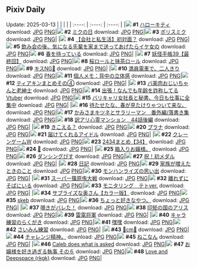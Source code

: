 ## Pixiv Daily
Update: 2025-03-13
|      |      |      |
| :----: | :----: | :----: |
|![](https://pixiv.microyu.workers.dev/c/240x480/img-master/img/2025/03/12/00/30/32/128113366_p0_master1200.jpg) **#1** [ハローキティ](https://www.pixiv.net/artworks/128113366) download: [JPG](https://pixiv.microyu.workers.dev/img-original/img/2025/03/12/00/30/32/128113366_p0.jpg) [PNG](https://pixiv.microyu.workers.dev/img-original/img/2025/03/12/00/30/32/128113366_p0.png)|![](https://pixiv.microyu.workers.dev/c/240x480/img-master/img/2025/03/11/00/00/18/128078649_p0_master1200.jpg) **#2** [ミクの日](https://www.pixiv.net/artworks/128078649) download: [JPG](https://pixiv.microyu.workers.dev/img-original/img/2025/03/11/00/00/18/128078649_p0.jpg) [PNG](https://pixiv.microyu.workers.dev/img-original/img/2025/03/11/00/00/18/128078649_p0.png)|![](https://pixiv.microyu.workers.dev/c/240x480/img-master/img/2025/03/11/03/01/49/128083691_p0_master1200.jpg) **#3** [ポリスミク](https://www.pixiv.net/artworks/128083691) download: [JPG](https://pixiv.microyu.workers.dev/img-original/img/2025/03/11/03/01/49/128083691_p0.jpg) [PNG](https://pixiv.microyu.workers.dev/img-original/img/2025/03/11/03/01/49/128083691_p0.png)|
|![](https://pixiv.microyu.workers.dev/c/240x480/img-master/img/2025/03/11/12/00/14/128091234_p0_master1200.jpg) **#4** [【会社と私生活】初対面？](https://www.pixiv.net/artworks/128091234) download: [JPG](https://pixiv.microyu.workers.dev/img-original/img/2025/03/11/12/00/14/128091234_p0.jpg) [PNG](https://pixiv.microyu.workers.dev/img-original/img/2025/03/11/12/00/14/128091234_p0.png)|![](https://pixiv.microyu.workers.dev/c/240x480/img-master/img/2025/03/11/00/02/29/128078939_p0_master1200.jpg) **#5** [飲み会の後、気になる先輩を家まで送ってあげたらイケ女の](https://www.pixiv.net/artworks/128078939) download: [JPG](https://pixiv.microyu.workers.dev/img-original/img/2025/03/11/00/02/29/128078939_p0.jpg) [PNG](https://pixiv.microyu.workers.dev/img-original/img/2025/03/11/00/02/29/128078939_p0.png)|![](https://pixiv.microyu.workers.dev/c/240x480/img-master/img/2025/03/12/07/30/04/128120728_p0_master1200.jpg) **#6** [春を待っている](https://www.pixiv.net/artworks/128120728) download: [JPG](https://pixiv.microyu.workers.dev/img-original/img/2025/03/12/07/30/04/128120728_p0.jpg) [PNG](https://pixiv.microyu.workers.dev/img-original/img/2025/03/12/07/30/04/128120728_p0.png)|
|![](https://pixiv.microyu.workers.dev/c/240x480/img-master/img/2025/03/11/12/12/47/128091390_p0_master1200.jpg) **#7** [妖怪手帳39【最終回】](https://www.pixiv.net/artworks/128091390) download: [JPG](https://pixiv.microyu.workers.dev/img-original/img/2025/03/11/12/12/47/128091390_p0.jpg) [PNG](https://pixiv.microyu.workers.dev/img-original/img/2025/03/11/12/12/47/128091390_p0.png)|![](https://pixiv.microyu.workers.dev/c/240x480/img-master/img/2025/03/11/20/30/03/128103410_p0_master1200.jpg) **#8** [桜ロールと抹茶ロール](https://www.pixiv.net/artworks/128103410) download: [JPG](https://pixiv.microyu.workers.dev/img-original/img/2025/03/11/20/30/03/128103410_p0.jpg) [PNG](https://pixiv.microyu.workers.dev/img-original/img/2025/03/11/20/30/03/128103410_p0.png)|![](https://pixiv.microyu.workers.dev/c/240x480/img-master/img/2025/03/12/16/14/08/128129376_p0_master1200.jpg) **#9** [キスNG💋](https://www.pixiv.net/artworks/128129376) download: [JPG](https://pixiv.microyu.workers.dev/img-original/img/2025/03/12/16/14/08/128129376_p0.jpg) [PNG](https://pixiv.microyu.workers.dev/img-original/img/2025/03/12/16/14/08/128129376_p0.png)|
|![](https://pixiv.microyu.workers.dev/c/240x480/img-master/img/2025/03/11/12/36/40/128092000_p0_master1200.jpg) **#10** [満員電車で、二人きり](https://www.pixiv.net/artworks/128092000) download: [JPG](https://pixiv.microyu.workers.dev/img-original/img/2025/03/11/12/36/40/128092000_p0.jpg) [PNG](https://pixiv.microyu.workers.dev/img-original/img/2025/03/11/12/36/40/128092000_p0.png)|![](https://pixiv.microyu.workers.dev/c/240x480/img-master/img/2025/03/11/06/00/05/128085878_p0_master1200.jpg) **#11** [個人メモ：背中の立体感](https://www.pixiv.net/artworks/128085878) download: [JPG](https://pixiv.microyu.workers.dev/img-original/img/2025/03/11/06/00/05/128085878_p0.jpg) [PNG](https://pixiv.microyu.workers.dev/img-original/img/2025/03/11/06/00/05/128085878_p0.png)|![](https://pixiv.microyu.workers.dev/c/240x480/img-master/img/2025/03/11/00/50/52/128080694_p0_master1200.jpg) **#12** [ティアキンまとめその④](https://www.pixiv.net/artworks/128080694) download: [JPG](https://pixiv.microyu.workers.dev/img-original/img/2025/03/11/00/50/52/128080694_p0.jpg) [PNG](https://pixiv.microyu.workers.dev/img-original/img/2025/03/11/00/50/52/128080694_p0.png)|
|![](https://pixiv.microyu.workers.dev/c/240x480/img-master/img/2025/03/12/00/04/16/128112256_p0_master1200.jpg) **#13** [バ美肉おじいちゃんと老紳士](https://www.pixiv.net/artworks/128112256) download: [JPG](https://pixiv.microyu.workers.dev/img-original/img/2025/03/12/00/04/16/128112256_p0.jpg) [PNG](https://pixiv.microyu.workers.dev/img-original/img/2025/03/12/00/04/16/128112256_p0.png)|![](https://pixiv.microyu.workers.dev/c/240x480/img-master/img/2025/03/11/21/01/28/128104635_p0_master1200.jpg) **#14** [出張！なんでも年齢を詐称してるVtuber](https://www.pixiv.net/artworks/128104635) download: [JPG](https://pixiv.microyu.workers.dev/img-original/img/2025/03/11/21/01/28/128104635_p0.jpg) [PNG](https://pixiv.microyu.workers.dev/img-original/img/2025/03/11/21/01/28/128104635_p0.png)|![](https://pixiv.microyu.workers.dev/c/240x480/img-master/img/2025/03/12/21/04/34/128138010_p0_master1200.jpg) **#15** [バリキャリ女社長と秘書、今日も仕事に全集中](https://www.pixiv.net/artworks/128138010) download: [JPG](https://pixiv.microyu.workers.dev/img-original/img/2025/03/12/21/04/34/128138010_p0.jpg) [PNG](https://pixiv.microyu.workers.dev/img-original/img/2025/03/12/21/04/34/128138010_p0.png)|
|![](https://pixiv.microyu.workers.dev/c/240x480/img-master/img/2025/03/11/18/49/50/128099925_p0_master1200.jpg) **#16** [待たせたな、春が見たけりゃついて来な。](https://www.pixiv.net/artworks/128099925) download: [JPG](https://pixiv.microyu.workers.dev/img-original/img/2025/03/11/18/49/50/128099925_p0.jpg) [PNG](https://pixiv.microyu.workers.dev/img-original/img/2025/03/11/18/49/50/128099925_p0.png)|![](https://pixiv.microyu.workers.dev/c/240x480/img-master/img/2025/03/12/08/45/00/128121825_p0_master1200.jpg) **#17** [かみさまキツネとサラリーマン　番外編/落書き集](https://www.pixiv.net/artworks/128121825) download: [JPG](https://pixiv.microyu.workers.dev/img-original/img/2025/03/12/08/45/00/128121825_p0.jpg) [PNG](https://pixiv.microyu.workers.dev/img-original/img/2025/03/12/08/45/00/128121825_p0.png)|![](https://pixiv.microyu.workers.dev/c/240x480/img-master/img/2025/03/11/12/07/53/128091447_p0_master1200.jpg) **#18** [訳アリ心霊マンション　44話後編](https://www.pixiv.net/artworks/128091447) download: [JPG](https://pixiv.microyu.workers.dev/img-original/img/2025/03/11/12/07/53/128091447_p0.jpg) [PNG](https://pixiv.microyu.workers.dev/img-original/img/2025/03/11/12/07/53/128091447_p0.png)|
|![](https://pixiv.microyu.workers.dev/c/240x480/img-master/img/2025/03/11/00/00/06/128078570_p0_master1200.jpg) **#19** [きこえる？](https://www.pixiv.net/artworks/128078570) download: [JPG](https://pixiv.microyu.workers.dev/img-original/img/2025/03/11/00/00/06/128078570_p0.jpg) [PNG](https://pixiv.microyu.workers.dev/img-original/img/2025/03/11/00/00/06/128078570_p0.png)|![](https://pixiv.microyu.workers.dev/c/240x480/img-master/img/2025/03/11/00/00/17/128078646_p0_master1200.jpg) **#20** [プラナ](https://www.pixiv.net/artworks/128078646) download: [JPG](https://pixiv.microyu.workers.dev/img-original/img/2025/03/11/00/00/17/128078646_p0.jpg) [PNG](https://pixiv.microyu.workers.dev/img-original/img/2025/03/11/00/00/17/128078646_p0.png)|![](https://pixiv.microyu.workers.dev/c/240x480/img-master/img/2025/03/11/17/30/46/128097601_p0_master1200.jpg) **#21** [届けてくれるアイドル](https://www.pixiv.net/artworks/128097601) download: [JPG](https://pixiv.microyu.workers.dev/img-original/img/2025/03/11/17/30/46/128097601_p0.jpg) [PNG](https://pixiv.microyu.workers.dev/img-original/img/2025/03/11/17/30/46/128097601_p0.png)|
|![](https://pixiv.microyu.workers.dev/c/240x480/img-master/img/2025/03/11/00/30/03/128080009_p0_master1200.jpg) **#22** [クレーンゲームW](https://www.pixiv.net/artworks/128080009) download: [JPG](https://pixiv.microyu.workers.dev/img-original/img/2025/03/11/00/30/03/128080009_p0.jpg) [PNG](https://pixiv.microyu.workers.dev/img-original/img/2025/03/11/00/30/03/128080009_p0.png)|![](https://pixiv.microyu.workers.dev/c/240x480/img-master/img/2025/03/11/22/21/02/128107751_p0_master1200.jpg) **#23** [2434まとめ【34】](https://www.pixiv.net/artworks/128107751) download: [JPG](https://pixiv.microyu.workers.dev/img-original/img/2025/03/11/22/21/02/128107751_p0.jpg) [PNG](https://pixiv.microyu.workers.dev/img-original/img/2025/03/11/22/21/02/128107751_p0.png)|![](https://pixiv.microyu.workers.dev/c/240x480/img-master/img/2025/03/11/00/00/22/128078664_p0_master1200.jpg) **#24** [🌌](https://www.pixiv.net/artworks/128078664) download: [JPG](https://pixiv.microyu.workers.dev/img-original/img/2025/03/11/00/00/22/128078664_p0.jpg) [PNG](https://pixiv.microyu.workers.dev/img-original/img/2025/03/11/00/00/22/128078664_p0.png)|
|![](https://pixiv.microyu.workers.dev/c/240x480/img-master/img/2025/03/12/23/28/08/128143970_p0_master1200.jpg) **#25** [箱入りお嬢様。](https://www.pixiv.net/artworks/128143970) download: [JPG](https://pixiv.microyu.workers.dev/img-original/img/2025/03/12/23/28/08/128143970_p0.jpg) [PNG](https://pixiv.microyu.workers.dev/img-original/img/2025/03/12/23/28/08/128143970_p0.png)|![](https://pixiv.microyu.workers.dev/c/240x480/img-master/img/2025/03/12/12/06/24/128125106_p0_master1200.jpg) **#26** [ダンシングぴす](https://www.pixiv.net/artworks/128125106) download: [JPG](https://pixiv.microyu.workers.dev/img-original/img/2025/03/12/12/06/24/128125106_p0.jpg) [PNG](https://pixiv.microyu.workers.dev/img-original/img/2025/03/12/12/06/24/128125106_p0.png)|![](https://pixiv.microyu.workers.dev/c/240x480/img-master/img/2025/03/11/20/42/35/128103826_p0_master1200.jpg) **#27** [祝！初メダル](https://www.pixiv.net/artworks/128103826) download: [JPG](https://pixiv.microyu.workers.dev/img-original/img/2025/03/11/20/42/35/128103826_p0.jpg) [PNG](https://pixiv.microyu.workers.dev/img-original/img/2025/03/11/20/42/35/128103826_p0.png)|
|![](https://pixiv.microyu.workers.dev/c/240x480/img-master/img/2025/03/12/20/15/10/128136121_p0_master1200.jpg) **#28** [日記](https://www.pixiv.net/artworks/128136121) download: [JPG](https://pixiv.microyu.workers.dev/img-original/img/2025/03/12/20/15/10/128136121_p0.jpg) [PNG](https://pixiv.microyu.workers.dev/img-original/img/2025/03/12/20/15/10/128136121_p0.png)|![](https://pixiv.microyu.workers.dev/c/240x480/img-master/img/2025/03/12/09/41/00/128122684_p0_master1200.jpg) **#29** [家族が増えたときのこと](https://www.pixiv.net/artworks/128122684) download: [JPG](https://pixiv.microyu.workers.dev/img-original/img/2025/03/12/09/41/00/128122684_p0.jpg) [PNG](https://pixiv.microyu.workers.dev/img-original/img/2025/03/12/09/41/00/128122684_p0.png)|![](https://pixiv.microyu.workers.dev/c/240x480/img-master/img/2025/03/11/12/25/20/128091767_p0_master1200.jpg) **#30** [モンハンライズの思い出](https://www.pixiv.net/artworks/128091767) download: [JPG](https://pixiv.microyu.workers.dev/img-original/img/2025/03/11/12/25/20/128091767_p0.jpg) [PNG](https://pixiv.microyu.workers.dev/img-original/img/2025/03/11/12/25/20/128091767_p0.png)|
|![](https://pixiv.microyu.workers.dev/c/240x480/img-master/img/2025/03/12/00/34/14/128113497_p0_master1200.jpg) **#31** [スーパー篠原侑大戦](https://www.pixiv.net/artworks/128113497) download: [JPG](https://pixiv.microyu.workers.dev/img-original/img/2025/03/12/00/34/14/128113497_p0.jpg) [PNG](https://pixiv.microyu.workers.dev/img-original/img/2025/03/12/00/34/14/128113497_p0.png)|![](https://pixiv.microyu.workers.dev/c/240x480/img-master/img/2025/03/11/00/00/06/128078567_p0_master1200.jpg) **#32** [離れずにそばにいる](https://www.pixiv.net/artworks/128078567) download: [JPG](https://pixiv.microyu.workers.dev/img-original/img/2025/03/11/00/00/06/128078567_p0.jpg) [PNG](https://pixiv.microyu.workers.dev/img-original/img/2025/03/11/00/00/06/128078567_p0.png)|![](https://pixiv.microyu.workers.dev/c/240x480/img-master/img/2025/03/11/18/03/53/128098632_p0_master1200.jpg) **#33** [モニタリング　テトver.](https://www.pixiv.net/artworks/128098632) download: [JPG](https://pixiv.microyu.workers.dev/img-original/img/2025/03/11/18/03/53/128098632_p0.jpg) [PNG](https://pixiv.microyu.workers.dev/img-original/img/2025/03/11/18/03/53/128098632_p0.png)|
|![](https://pixiv.microyu.workers.dev/c/240x480/img-master/img/2025/03/11/00/04/17/128079053_p0_master1200.jpg) **#34** [サプライズな奥さん【カラー版】](https://www.pixiv.net/artworks/128079053) download: [JPG](https://pixiv.microyu.workers.dev/img-original/img/2025/03/11/00/04/17/128079053_p0.jpg) [PNG](https://pixiv.microyu.workers.dev/img-original/img/2025/03/11/00/04/17/128079053_p0.png)|![](https://pixiv.microyu.workers.dev/c/240x480/img-master/img/2025/03/12/00/26/07/128113165_p0_master1200.jpg) **#35** [skeb](https://www.pixiv.net/artworks/128113165) download: [JPG](https://pixiv.microyu.workers.dev/img-original/img/2025/03/12/00/26/07/128113165_p0.jpg) [PNG](https://pixiv.microyu.workers.dev/img-original/img/2025/03/12/00/26/07/128113165_p0.png)|![](https://pixiv.microyu.workers.dev/c/240x480/img-master/img/2025/03/13/00/39/26/128141247_p0_master1200.jpg) **#36** [ちょっと好きなやつ。](https://www.pixiv.net/artworks/128141247) download: [JPG](https://pixiv.microyu.workers.dev/img-original/img/2025/03/13/00/39/26/128141247_p0.jpg) [PNG](https://pixiv.microyu.workers.dev/img-original/img/2025/03/13/00/39/26/128141247_p0.png)|
|![](https://pixiv.microyu.workers.dev/c/240x480/img-master/img/2025/03/12/00/29/30/128113285_p0_master1200.jpg) **#37** [覗きがバレた！](https://www.pixiv.net/artworks/128113285) download: [JPG](https://pixiv.microyu.workers.dev/img-original/img/2025/03/12/00/29/30/128113285_p0.jpg) [PNG](https://pixiv.microyu.workers.dev/img-original/img/2025/03/12/00/29/30/128113285_p0.png)|![](https://pixiv.microyu.workers.dev/c/240x480/img-master/img/2025/03/12/00/00/11/128111775_p0_master1200.jpg) **#38** [印矩の国のアリス](https://www.pixiv.net/artworks/128111775) download: [JPG](https://pixiv.microyu.workers.dev/img-original/img/2025/03/12/00/00/11/128111775_p0.jpg) [PNG](https://pixiv.microyu.workers.dev/img-original/img/2025/03/12/00/00/11/128111775_p0.png)|![](https://pixiv.microyu.workers.dev/c/240x480/img-master/img/2025/03/11/00/00/14/128078619_p0_master1200.jpg) **#39** [雷電将軍](https://www.pixiv.net/artworks/128078619) download: [JPG](https://pixiv.microyu.workers.dev/img-original/img/2025/03/11/00/00/14/128078619_p0.jpg) [PNG](https://pixiv.microyu.workers.dev/img-original/img/2025/03/11/00/00/14/128078619_p0.png)|
|![](https://pixiv.microyu.workers.dev/c/240x480/img-master/img/2025/03/11/07/30/01/128087160_p0_master1200.jpg) **#40** [キャラ練習のらくがき](https://www.pixiv.net/artworks/128087160) download: [JPG](https://pixiv.microyu.workers.dev/img-original/img/2025/03/11/07/30/01/128087160_p0.jpg) [PNG](https://pixiv.microyu.workers.dev/img-original/img/2025/03/11/07/30/01/128087160_p0.png)|![](https://pixiv.microyu.workers.dev/c/240x480/img-master/img/2025/03/11/00/01/09/128078802_p0_master1200.jpg) **#41** [嘿嘿](https://www.pixiv.net/artworks/128078802) download: [JPG](https://pixiv.microyu.workers.dev/img-original/img/2025/03/11/00/01/09/128078802_p0.jpg) [PNG](https://pixiv.microyu.workers.dev/img-original/img/2025/03/11/00/01/09/128078802_p0.png)|![](https://pixiv.microyu.workers.dev/c/240x480/img-master/img/2025/03/11/22/27/26/128107987_p0_master1200.jpg) **#42** [さいみん練習](https://www.pixiv.net/artworks/128107987) download: [JPG](https://pixiv.microyu.workers.dev/img-original/img/2025/03/11/22/27/26/128107987_p0.jpg) [PNG](https://pixiv.microyu.workers.dev/img-original/img/2025/03/11/22/27/26/128107987_p0.png)|
|![](https://pixiv.microyu.workers.dev/c/240x480/img-master/img/2025/03/12/20/39/59/128136984_p0_master1200.jpg) **#43** [💟cm💟](https://www.pixiv.net/artworks/128136984) download: [JPG](https://pixiv.microyu.workers.dev/img-original/img/2025/03/12/20/39/59/128136984_p0.jpg) [PNG](https://pixiv.microyu.workers.dev/img-original/img/2025/03/12/20/39/59/128136984_p0.png)|![](https://pixiv.microyu.workers.dev/c/240x480/img-master/img/2025/03/12/01/25/50/128115067_p0_master1200.jpg) **#44** [チャレンジ精神。](https://www.pixiv.net/artworks/128115067) download: [JPG](https://pixiv.microyu.workers.dev/img-original/img/2025/03/12/01/25/50/128115067_p0.jpg) [PNG](https://pixiv.microyu.workers.dev/img-original/img/2025/03/12/01/25/50/128115067_p0.png)|![](https://pixiv.microyu.workers.dev/c/240x480/img-master/img/2025/03/12/09/08/12/128122200_p0_master1200.jpg) **#45** [ねこなん](https://www.pixiv.net/artworks/128122200) download: [JPG](https://pixiv.microyu.workers.dev/img-original/img/2025/03/12/09/08/12/128122200_p0.jpg) [PNG](https://pixiv.microyu.workers.dev/img-original/img/2025/03/12/09/08/12/128122200_p0.png)|
|![](https://pixiv.microyu.workers.dev/c/240x480/img-master/img/2025/03/11/13/31/40/128092989_p0_master1200.jpg) **#46** [Caleb does what is asked](https://www.pixiv.net/artworks/128092989) download: [JPG](https://pixiv.microyu.workers.dev/img-original/img/2025/03/11/13/31/40/128092989_p0.jpg) [PNG](https://pixiv.microyu.workers.dev/img-original/img/2025/03/11/13/31/40/128092989_p0.png)|![](https://pixiv.microyu.workers.dev/c/240x480/img-master/img/2025/03/12/17/53/33/128131455_p0_master1200.jpg) **#47** [お嬢様を好き過ぎる執事 その６](https://www.pixiv.net/artworks/128131455) download: [JPG](https://pixiv.microyu.workers.dev/img-original/img/2025/03/12/17/53/33/128131455_p0.jpg) [PNG](https://pixiv.microyu.workers.dev/img-original/img/2025/03/12/17/53/33/128131455_p0.png)|![](https://pixiv.microyu.workers.dev/c/240x480/img-master/img/2025/03/11/21/12/54/128105058_p0_master1200.jpg) **#48** [Love and Deepspace (rkgk)](https://www.pixiv.net/artworks/128105058) download: [JPG](https://pixiv.microyu.workers.dev/img-original/img/2025/03/11/21/12/54/128105058_p0.jpg) [PNG](https://pixiv.microyu.workers.dev/img-original/img/2025/03/11/21/12/54/128105058_p0.png)|
